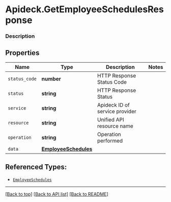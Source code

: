 # Apideck.GetEmployeeSchedulesResponse

### Description

## Properties
Name | Type | Description | Notes
------------ | ------------- | ------------- | -------------
`status_code` | **number** | HTTP Response Status Code | 
`status` | **string** | HTTP Response Status | 
`service` | **string** | Apideck ID of service provider | 
`resource` | **string** | Unified API resource name | 
`operation` | **string** | Operation performed | 
`data` | [**EmployeeSchedules**](EmployeeSchedules.md) |  | 





## Referenced Types:





* [`EmployeeSchedules`](EmployeeSchedules.md)

---

[[Back to top]](#) [[Back to API list]](../../../../README.md#documentation-for-api-endpoints) [[Back to README]](../../../../README.md)



